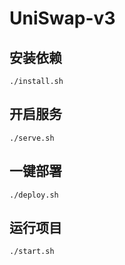 # UniSwap-v3

## 安装依赖
`./install.sh`  

## 开启服务  
`./serve.sh` 

## 一键部署  
`./deploy.sh`  

## 运行项目
`./start.sh`  

